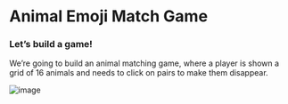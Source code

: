 # Animal Emoji Match Game

### Let’s build a game!

We’re going to build an animal matching game,
where a player is shown a grid of 16 animals and needs to
click on pairs to make them disappear.

![image](https://user-images.githubusercontent.com/38886930/123000892-bf5b5400-d375-11eb-8e99-ff112b7f57a5.png)
